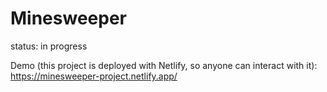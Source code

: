 # Minesweeper
status: in progress

Demo (this project is deployed with Netlify, so anyone can interact with it): https://minesweeper-project.netlify.app/
